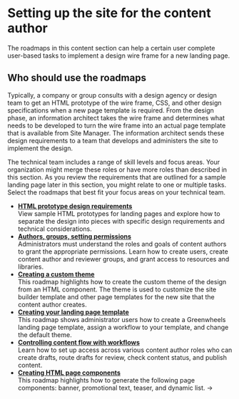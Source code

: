 # Setting up the site for the content author

The roadmaps in this content section can help a certain user complete user-based tasks to implement a design wire frame for a new landing page.

## Who should use the roadmaps

Typically, a company or group consults with a design agency or design team to get an HTML prototype of the wire frame, CSS, and other design specifications when a new page template is required. From the design phase, an information architect takes the wire frame and determines what needs to be developed to turn the wire frame into an actual page template that is available from Site Manager. The information architect sends these design requirements to a team that develops and administers the site to implement the design.

The technical team includes a range of skill levels and focus areas. Your organization might merge these roles or have more roles than described in this section. As you review the requirements that are outlined for a sample landing page later in this section, you might relate to one or multiple tasks. Select the roadmaps that best fit your focus areas on your technical team.


-   **[HTML prototype design requirements](rm_create_site_design_req.md)**  
View sample HTML prototypes for landing pages and explore how to separate the design into pieces with specific design requirements and technical considerations.
-   **[Authors, groups, setting permissions](rm_create_site_admin_access.md)**  
 Administrators must understand the roles and goals of content authors to grant the appropriate permissions. Learn how to create users, create content author and reviewer groups, and grant access to resources and libraries.
-   **[Creating a custom theme](rm_create_simple_theme.md)**  
This roadmap highlights how to create the custom theme of the design from an HTML component. The theme is used to customize the site builder template and other page templates for the new site that the content author creates.
-   **[Creating your landing page template](rm_create_site_admin_page_template.md)**  
This roadmap shows administrator users how to create a Greenwheels landing page template, assign a workflow to your template, and change the default theme. 
-   **[Controlling content flow with workflows](../rm_setup_content_author/rm_workflow_access/rm_create_site_admin_workflow.md)**  
Learn how to set up access across various content author roles who can create drafts, route drafts for review, check content status, and publish content.
-   **[Creating HTML page components](../rm_setup_content_author/rm_create_site_dev_components/rm_create_site_dev_pcomponents.md)**  
 This roadmap highlights how to generate the following page components: banner, promotional text, teaser, and dynamic list.
->